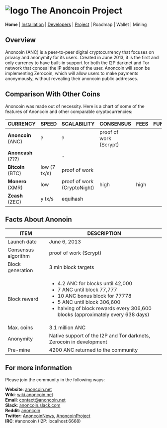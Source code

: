 # ![logo](./doc/anoncoin_logo_doxygen.png) The Anoncoin Project

**Home** |
[Installation](./doc/INSTALLATION.md) |
[Developers](./doc/DEVELOPER.md) |
[Project](https://github.com/Anoncoin/anoncoin/projects/1) |
Roadmap |
Wallet |
Mining

Overview
--------

Anoncoin (ANC) is a peer-to-peer digital cryptocurrency that focuses on privacy and anonymity for its users. Created in June 2013, it is the first and only currency to have built-in support for both the I2P darknet and Tor network that conceal the IP address of the user. Anoncoin will soon be implementing Zerocoin, which will allow users to make payments anonymously, without revealing their anoncoin public addresses.

Comparison With Other Coins
---------------------------

Anoncoin was made out of necessity.  Here is a chart of some of the features of Anoncoin and other comparable cryptocurrencies:

| CURRENCY | SPEED | SCALABILITY | CONSENSUS | FEES | FUNGIBILE | PRIVACY |
| --- | --- | --- | --- | --- | --- | --- |
| **Anoncoin** (ANC) | ? | ?| proof of work (Scrypt) |  |
| **Anoncash** (???) | | - |
| **Bitcoin** (BTC) | low (7 tx/s) | proof of work |
| **Monero** (XMR) | low | proof of work (CryptoNight) | high | high |
| **Zcash** (ZEC) | y tx/s | equihash |


Facts About Anonoin
-------------------

| ITEM | DESCRIPTION |
| --- | --- |
| Launch date | June 6, 2013 |
| Consensus algorithm | proof of work (Scrypt) |
| Block generation | 3 min block targets |
| Block reward | <ul><li>4.2 ANC for blocks until 42,000</li><li>7 ANC until block 77,777</li><li>10 ANC bonus block for 77778</li><li>5 ANC until block 306,600</li><li>halving of block rewards every 306,600 blocks (approximately every 638 days)</li> |
| Max. coins | 3.1 million ANC |
| Anonymity | Native support of the I2P and Tor darknets, Zerocoin in development |
| Pre-mine | 4200 ANC returned to the community |


For more information
--------------------

Please join the community in the following ways:

**Website**: [anoncoin.net](https://anoncoin.net/)<br />
**Wiki**: [wiki.anoncoin.net](https://wiki.anoncoin.net/)<br />
**Email**: [contact@anoncoin.net](mailto:contact@anoncoin.net)<br />
**Slack**: [anoncoin.slack.com](https://anoncoin.slack.com)<br />
**Reddit**: [anoncoin](https://www.reddit.com/r/Anoncoin/)<br />
**Twitter:** [AnoncoinNews](https://twitter.com/AnoncoinNews), [AnoncoinProject](https://twitter.com/AnoncoinProject)<br />
**IRC**: #anoncoin (I2P: localhost:6668)<br />
